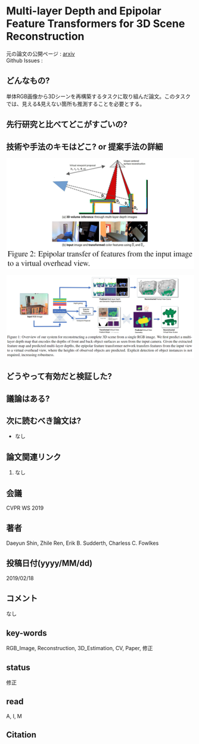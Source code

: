 # Multi-layer Depth and Epipolar Feature Transformers for 3D Scene Reconstruction

元の論文の公開ページ : [arxiv](https://arxiv.org/abs/1902.06729)  
Github Issues : 

## どんなもの?
単体RGB画像から3Dシーンを再構築するタスクに取り組んだ論文。このタスクでは、見える&見えない箇所も推測することを必要とする。

## 先行研究と比べてどこがすごいの?


## 技術や手法のキモはどこ? or 提案手法の詳細

![fig2](img/MDaEFTf3SR/fig2.png)


![fig1](img/MDaEFTf3SR/fig1.png)

## どうやって有効だと検証した?

## 議論はある?

## 次に読むべき論文は?
- なし

## 論文関連リンク
1. なし

## 会議
CVPR WS 2019

## 著者
Daeyun Shin, Zhile Ren, Erik B. Sudderth, Charless C. Fowlkes

## 投稿日付(yyyy/MM/dd)
2019/02/18

## コメント
なし

## key-words
RGB_Image, Reconstruction, 3D_Estimation, CV, Paper, 修正

## status
修正

## read
A, I, M

## Citation
